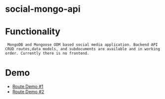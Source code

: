 # social-mongo-api

# Functionality
` MongoDB and Mongoose ODM based social media application. Backend API CRUD routes,data models, and subdocuments are available and in working order. Currently there is no frontend.` 

# Demo
* [Route Demo #1](https://drive.google.com/file/d/183g5OTagN1J8C5Hz5vmyUQTUNacvxTce/view)
* [Route Demo #2](https://drive.google.com/file/d/1qDSZxHABICTevNk4vu38b6M3f7Gydj01/view)
